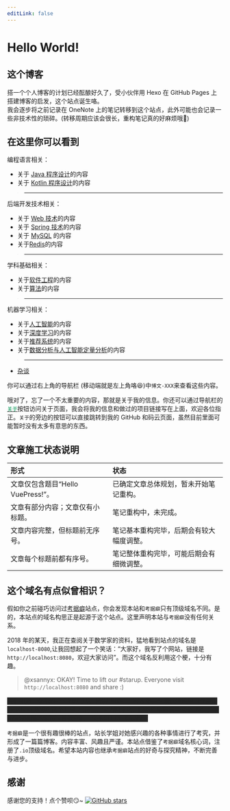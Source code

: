 ```yaml
---
editLink: false
---
```


# Hello World!

## 这个博客
搭一个个人博客的计划已经酝酿好久了，受小伙伴用 Hexo 在 GitHub Pages 上搭建博客的启发，这个站点诞生咯。  
我会逐步将之前记录在 OneNote 上的笔记转移到这个站点，此外可能也会记录一些非技术性的琐碎。(转移周期应该会很长，重构笔记真的好麻烦哦:new_moon_with_face:)

## 在这里你可以看到
编程语言相关：  
+ 关于 [Java 程序设计](/java/)的内容
+ 关于 [Kotlin 程序设计](/kotlin/)的内容

> ---
后端开发技术相关：  
+ 关于 [Web 技术](/web/)的内容
+ 关于 [Spring 技术](/spring/)的内容
+ 关于 [MySQL](/mysql/) 的内容
+ 关于[Redis](/redis/)的内容

> ---
学科基础相关：
+ 关于[软件工程](/software-engineering/)的内容
+ 关于[算法](/algorithm/)的内容

> ---
机器学习相关：
+ 关于[人工智能](/artificial-intelligence/)的内容
+ 关于[深度学习](/deep-learning/)的内容
+ 关于[推荐系统](/recommender-systems/)的内容
+ 关于[数据分析与人工智能定量分析](/quantitative-methods-for-DA-AI/)的内容

> ---
+ [杂谈](/hello-world/)

你可以通过右上角的导航栏 (移动端就是左上角咯:laughing:)中`博文-XXX`来查看这些内容。  

哦对了，忘了一个不太重要的内容，那就是关于我的信息。你还可以通过导航栏的[<code style="color: #3EAF7C"><b>关于</b></code>](/about/)按钮访问关于页面，我会将我的信息和做过的项目链接写在上面，欢迎各位指正。`关于`的旁边的按钮可以直接跳转到我的 GitHub 和码云页面，虽然目前里面可能暂时没有太多有意思的东西。

## 文章施工状态说明
|形式|状态|
|:--|:--|
|文章仅包含题目“Hello VuePress!”。|已确定文章总体规划，暂未开始笔记重构。|
|文章有部分内容；文章仅有小标题。|笔记重构中，未完成。|
|文章内容完整，但标题前无序号。|笔记基本重构完毕，后期会有较大幅度调整。|
|文章每个标题前都有序号。|笔记整体重构完毕，可能后期会有细微调整。|

## 这个域名有点似曾相识？
假如你之前碰巧访问过[考据癖](http://localhost-8080.com/)站点，你会发现本站和`考据癖`只有顶级域名不同。是的，本站点的域名构思正是起源于这个站点。这里声明本站与`考据癖`没有任何关系。  

2018 年的某天，我正在查阅关于数学家的资料，猛地看到站点的域名是`localhost-8080`,让我回想起了一个笑话：“大家好，我写了个网站，链接是`http://localhost:8080`，欢迎大家访问”。而这个域名反利用这个梗，十分有趣。  

> @xsannyx: OKAY! Time to lift our #starup. Everyone visit `http://localhost:8080` and share :)

<span class="heimu">我们知道，众多的技术的默认端口都是 8080 ，在本地开发测试环境中可以使用 localhost:8080 这个 URL 来访问。本地归本地，网络实际环境中这个 URL 只能访问本机而不能访问其他主机，这是由 URL 决定的。</span>

`考据癖`是一个很有趣很棒的站点，站长学姐对她感兴趣的各种事情进行了考究，并形成了一篇篇博客。内容丰富、风趣且严谨。本站点借鉴了`考据癖`域名核心词，注册了`.io`顶级域名。希望本站内容也继承`考据癖`站点的好奇与探究精神，不断完善与进步。

<style>
p span .heimu,
p .heimu,
.heimu,
.heimu a,
a .heimu,
.heimu a.new {
  background-color: #252525;
  color: #252525;
  text-shadow: none
}

body:not(.heimu_toggle_on) .heimu:hover,
body:not(.heimu_toggle_on) .heimu:active,
body:not(.heimu_toggle_on) .heimu.off {
  transition: color .13s linear;
  color: #fff
}
</style>

## 感谢
感谢您的支持！点个赞呗:smirk:~ <a rel="点赞" href="https://github.com/ZweiRm/localhost-8080.github.io" onclick=like()><img alt="GitHub stars" src="https://img.shields.io/github/stars/ZweiRm/localhost-8080.github.io.svg?color=2F835D&logoColor=3EAF7C&style=social"></a>